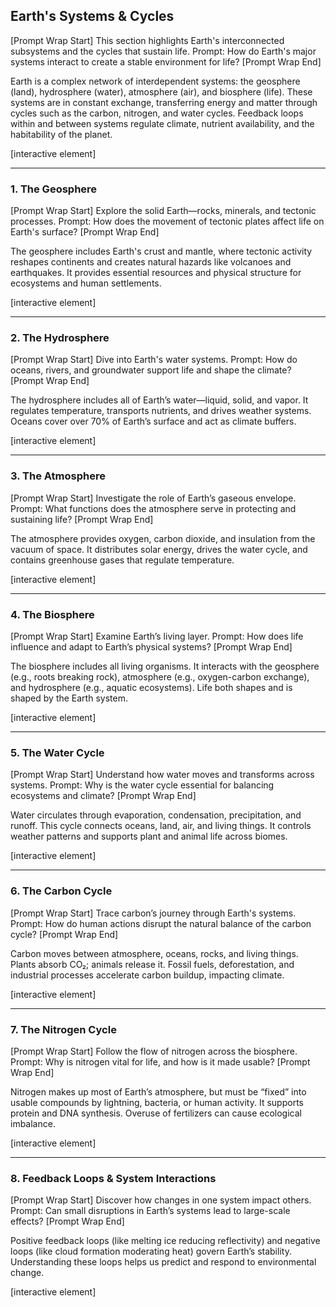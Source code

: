 ## Earth's Systems & Cycles

\[Prompt Wrap Start]
This section highlights Earth's interconnected subsystems and the cycles that sustain life. Prompt: How do Earth's major systems interact to create a stable environment for life?
\[Prompt Wrap End]

Earth is a complex network of interdependent systems: the geosphere (land), hydrosphere (water), atmosphere (air), and biosphere (life). These systems are in constant exchange, transferring energy and matter through cycles such as the carbon, nitrogen, and water cycles. Feedback loops within and between systems regulate climate, nutrient availability, and the habitability of the planet.

\[interactive element]

---

### 1. The Geosphere

\[Prompt Wrap Start]
Explore the solid Earth—rocks, minerals, and tectonic processes. Prompt: How does the movement of tectonic plates affect life on Earth's surface?
\[Prompt Wrap End]

The geosphere includes Earth's crust and mantle, where tectonic activity reshapes continents and creates natural hazards like volcanoes and earthquakes. It provides essential resources and physical structure for ecosystems and human settlements.

\[interactive element]

---

### 2. The Hydrosphere

\[Prompt Wrap Start]
Dive into Earth's water systems. Prompt: How do oceans, rivers, and groundwater support life and shape the climate?
\[Prompt Wrap End]

The hydrosphere includes all of Earth’s water—liquid, solid, and vapor. It regulates temperature, transports nutrients, and drives weather systems. Oceans cover over 70% of Earth’s surface and act as climate buffers.

\[interactive element]

---

### 3. The Atmosphere

\[Prompt Wrap Start]
Investigate the role of Earth’s gaseous envelope. Prompt: What functions does the atmosphere serve in protecting and sustaining life?
\[Prompt Wrap End]

The atmosphere provides oxygen, carbon dioxide, and insulation from the vacuum of space. It distributes solar energy, drives the water cycle, and contains greenhouse gases that regulate temperature.

\[interactive element]

---

### 4. The Biosphere

\[Prompt Wrap Start]
Examine Earth’s living layer. Prompt: How does life influence and adapt to Earth’s physical systems?
\[Prompt Wrap End]

The biosphere includes all living organisms. It interacts with the geosphere (e.g., roots breaking rock), atmosphere (e.g., oxygen-carbon exchange), and hydrosphere (e.g., aquatic ecosystems). Life both shapes and is shaped by the Earth system.

\[interactive element]

---

### 5. The Water Cycle

\[Prompt Wrap Start]
Understand how water moves and transforms across systems. Prompt: Why is the water cycle essential for balancing ecosystems and climate?
\[Prompt Wrap End]

Water circulates through evaporation, condensation, precipitation, and runoff. This cycle connects oceans, land, air, and living things. It controls weather patterns and supports plant and animal life across biomes.

\[interactive element]

---

### 6. The Carbon Cycle

\[Prompt Wrap Start]
Trace carbon’s journey through Earth's systems. Prompt: How do human actions disrupt the natural balance of the carbon cycle?
\[Prompt Wrap End]

Carbon moves between atmosphere, oceans, rocks, and living things. Plants absorb CO₂; animals release it. Fossil fuels, deforestation, and industrial processes accelerate carbon buildup, impacting climate.

\[interactive element]

---

### 7. The Nitrogen Cycle

\[Prompt Wrap Start]
Follow the flow of nitrogen across the biosphere. Prompt: Why is nitrogen vital for life, and how is it made usable?
\[Prompt Wrap End]

Nitrogen makes up most of Earth’s atmosphere, but must be “fixed” into usable compounds by lightning, bacteria, or human activity. It supports protein and DNA synthesis. Overuse of fertilizers can cause ecological imbalance.

\[interactive element]

---

### 8. Feedback Loops & System Interactions

\[Prompt Wrap Start]
Discover how changes in one system impact others. Prompt: Can small disruptions in Earth’s systems lead to large-scale effects?
\[Prompt Wrap End]

Positive feedback loops (like melting ice reducing reflectivity) and negative loops (like cloud formation moderating heat) govern Earth’s stability. Understanding these loops helps us predict and respond to environmental change.

\[interactive element]

